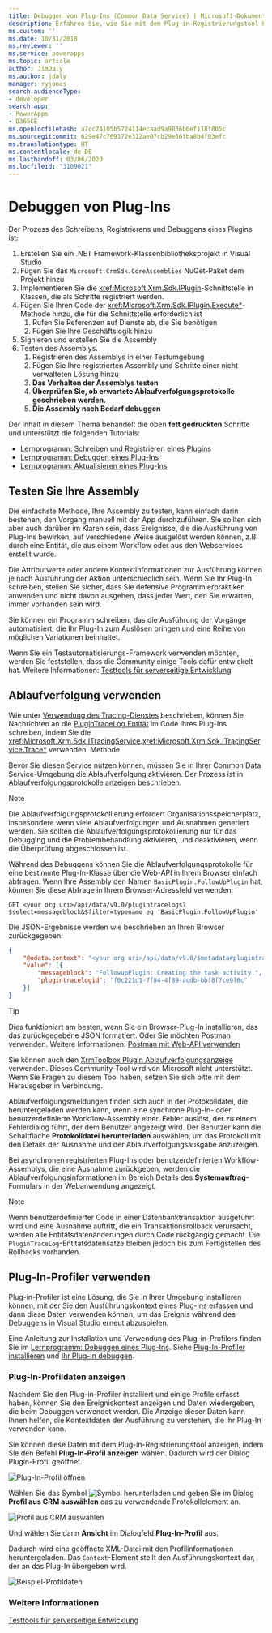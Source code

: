 ```yaml
---
title: Debuggen von Plug-Ins (Common Data Service) | Microsoft-Dokumentation
description: Erfahren Sie, wie Sie mit dem Plug-in-Registrierungstool Plug-Ins debuggen können.
ms.custom: ''
ms.date: 10/31/2018
ms.reviewer: ''
ms.service: powerapps
ms.topic: article
author: JimDaly
ms.author: jdaly
manager: ryjones
search.audienceType:
- developer
search.app:
- PowerApps
- D365CE
ms.openlocfilehash: a7cc74105b5724114ecaad9a9836b6ef118f805c
ms.sourcegitcommit: 629e47c769172e312ae07cb29e66fba8b4f03efc
ms.translationtype: HT
ms.contentlocale: de-DE
ms.lasthandoff: 03/06/2020
ms.locfileid: "3109021"
---
```

# <a name="debug-plug-ins"></a>Debuggen von Plug-Ins

Der Prozess des Schreibens, Registrierens und Debuggens eines Plugins ist:

1. Erstellen Sie ein .NET Framework-Klassenbibliotheksprojekt in Visual Studio
1. Fügen Sie das `Microsoft.CrmSdk.CoreAssemblies` NuGet-Paket dem Projekt hinzu
1. Implementieren Sie die <xref:Microsoft.Xrm.Sdk.IPlugin>-Schnittstelle in Klassen, die als Schritte registriert werden.
1. Fügen Sie Ihren Code der <xref:Microsoft.Xrm.Sdk.IPlugin.Execute*>-Methode hinzu, die für die Schnittstelle erforderlich ist
    1. Rufen Sie Referenzen auf Dienste ab, die Sie benötigen
    1. Fügen Sie Ihre Geschäftslogik hinzu
1. Signieren und erstellen Sie die Assembly
1. Testen des Assemblys.
    1. Registrieren des Assemblys in einer Testumgebung
    1. Fügen Sie Ihre registrierten Assembly und Schritte einer nicht verwalteten Lösung hinzu
    1. **Das Verhalten der Assemblys testen**
    1. **Überprüfen Sie, ob erwartete Ablaufverfolgungsprotokolle geschrieben werden.**
    1. **Die Assembly nach Bedarf debuggen**

Der Inhalt in diesem Thema behandelt die oben **fett gedruckten** Schritte und unterstützt die folgenden Tutorials:

- [Lernprogramm: Schreiben und Registrieren eines Plugins](tutorial-write-plug-in.md)
- [Lernprogramm: Debuggen eines Plug-Ins](tutorial-debug-plug-in.md)
- [Lernprogramm: Aktualisieren eines Plug-Ins](tutorial-update-plug-in.md)

## <a name="test-your-assembly"></a>Testen Sie Ihre Assembly

Die einfachste Methode, Ihre Assembly zu testen, kann einfach darin bestehen, den Vorgang manuell mit der App durchzuführen. Sie sollten sich aber auch darüber im Klaren sein, dass Ereignisse, die die Ausführung von Plug-Ins bewirken, auf verschiedene Weise ausgelöst werden können, z.B. durch eine Entität, die aus einem Workflow oder aus den Webservices erstellt wurde.

Die Attributwerte oder andere Kontextinformationen zur Ausführung können je nach Ausführung der Aktion unterschiedlich sein. Wenn Sie Ihr Plug-In schreiben, stellen Sie sicher, dass Sie defensive Programmierpraktiken anwenden und nicht davon ausgehen, dass jeder Wert, den Sie erwarten, immer vorhanden sein wird.

Sie können ein Programm schreiben, das die Ausführung der Vorgänge automatisiert, die Ihr Plug-In zum Auslösen bringen und eine Reihe von möglichen Variationen beinhaltet.

Wenn Sie ein Testautomatisierungs-Framework verwenden möchten, werden Sie feststellen, dass die Community einige Tools dafür entwickelt hat. Weitere Informationen: [Testtools für serverseitige Entwicklung](testing-tools-server.md)


## <a name="use-tracing"></a>Ablaufverfolgung verwenden

Wie unter [Verwendung des Tracing-Dienstes](write-plug-in.md#use-the-tracing-service) beschrieben, können Sie Nachrichten an die [PluginTraceLog Entität](reference/entities/plugintracelog.md) im Code Ihres Plug-Ins schreiben, indem Sie die <xref:Microsoft.Xrm.Sdk.ITracingService>.<xref:Microsoft.Xrm.Sdk.ITracingService.Trace*> verwenden. Methode.

Bevor Sie diesen Service nutzen können, müssen Sie in Ihrer Common Data Service-Umgebung die Ablaufverfolgung aktivieren. Der Prozess ist in  [Ablaufverfolgungsprotokolle anzeigen](tutorial-write-plug-in.md#view-trace-logs) beschrieben.

> [!NOTE]
> Die Ablaufverfolgungsprotokollierung erfordert Organisationsspeicherplatz, insbesondere wenn viele Ablaufverfolgungen und Ausnahmen generiert werden. Sie sollten die Ablaufverfolgungsprotokollierung nur für das Debugging und die Problembehandlung aktivieren, und deaktivieren, wenn die Überprüfung abgeschlossen ist.

Während des Debuggens können Sie die Ablaufverfolgungsprotokolle für eine bestimmte Plug-In-Klasse über die Web-API in Ihrem Browser einfach abfragen. Wenn Ihre Assembly den Namen `BasicPlugin.FollowUpPlugin` hat, können Sie diese Abfrage in Ihrem Browser-Adressfeld verwenden:

`GET <your org uri>/api/data/v9.0/plugintracelogs?$select=messageblock&$filter=typename eq 'BasicPlugin.FollowUpPlugin'`

Die JSON-Ergebnisse werden wie beschrieben an Ihren Browser zurückgegeben:


```json
{
    "@odata.context": "<your org uri>/api/data/v9.0/$metadata#plugintracelogs(messageblock)",
    "value": [{
        "messageblock": "FollowupPlugin: Creating the task activity.",
        "plugintracelogid": "f0c221d1-7f84-4f89-acdb-bbf8f7ce9f6c"
    }]
}
```

> [!TIP]
> Dies funktioniert am besten, wenn Sie ein Browser-Plug-In installieren, das das zurückgegebene JSON formatiert. Oder Sie möchten Postman verwenden. Weitere Informationen: [Postman mit Web-API verwenden](/dynamics365/customer-engagement/developer/webapi/use-postman-web-api)
> 
> Sie können auch den [XrmToolbox Plugin Ablaufverfolgungsanzeige](https://www.xrmtoolbox.com/plugins/Cinteros.XrmToolBox.PluginTraceViewer/) verwenden. Dieses Community-Tool wird von Microsoft nicht unterstützt. Wenn Sie Fragen zu diesem Tool haben, setzen Sie sich bitte mit dem Herausgeber in Verbindung.

Ablaufverfolgungsmeldungen finden sich auch in der Protokolldatei, die heruntergeladen werden kann, wenn eine synchrone Plug-In- oder benutzerdefinierte Workflow-Assembly einen Fehler auslöst, der zu einem Fehlerdialog führt, der dem Benutzer angezeigt wird. Der Benutzer kann die Schaltfläche **Protokolldatei herunterladen** auswählen, um das Protokoll mit den Details der Ausnahme und der Ablaufverfolgungsausgabe anzuzeigen.

Bei asynchronen registrierten Plug-Ins oder benutzerdefinierten Workflow-Assemblys, die eine Ausnahme zurückgeben, werden die Ablaufverfolgungsinformationen im Bereich Details des **Systemauftrag**-Formulars in der Webanwendung angezeigt.

> [!NOTE]
> Wenn benutzerdefinierter Code in einer Datenbanktransaktion ausgeführt wird und eine Ausnahme auftritt, die ein Transaktionsrollback verursacht, werden alle Entitätsdatenänderungen durch Code rückgängig gemacht. Die `PluginTraceLog`-Entitätsdatensätze bleiben jedoch bis zum Fertigstellen des Rollbacks vorhanden.

## <a name="use-plug-in-profiler"></a>Plug-In-Profiler verwenden

Plug-in-Profiler ist eine Lösung, die Sie in Ihrer Umgebung installieren können, mit der Sie den Ausführungskontext eines Plug-Ins erfassen und dann diese Daten verwenden können, um das Ereignis während des Debuggens in Visual Studio erneut abzuspielen.

Eine Anleitung zur Installation und Verwendung des Plug-in-Profilers finden Sie im [Lernprogramm: Debuggen eines Plug-Ins](tutorial-debug-plug-in.md). Siehe [Plug-In-Profiler installieren](tutorial-debug-plug-in.md#install-plug-in-profiler) und [Ihr Plug-In debuggen](tutorial-debug-plug-in.md#debug-your-plug-in).

### <a name="view-plug-in-profile-data"></a>Plug-In-Profildaten anzeigen

Nachdem Sie den Plug-in-Profiler installiert und einige Profile erfasst haben, können Sie den Ereigniskontext anzeigen und Daten wiedergeben, die beim Debuggen verwendet werden. Die Anzeige dieser Daten kann Ihnen helfen, die Kontextdaten der Ausführung zu verstehen, die Ihr Plug-In verwenden kann.

Sie können diese Daten mit dem Plug-in-Registrierungstool anzeigen, indem Sie den Befehl **Plug-In-Profil anzeigen** wählen. Dadurch wird der Dialog Plugin-Profil geöffnet.

![Plug-In-Profil öffnen](media/view-plug-in-profile.png)

Wählen Sie das Symbol ![Symbol herunterladen](media/prt-down-arrow-icon.png) und geben Sie im Dialog **Profil aus CRM auswählen** das zu verwendende Protokollelement an.

![Profil aus CRM auswählen](media/prt-select-profile-from-crm.png)

Und wählen Sie dann **Ansicht** im Dialogfeld **Plug-In-Profil** aus.

Dadurch wird eine geöffnete XML-Datei mit den Profilinformationen heruntergeladen. Das `Context`-Element stellt den Ausführungskontext dar, der an das Plug-In übergeben wird.

![Beispiel-Profildaten](media/prt-example-profile-data.png)

### <a name="more-information"></a>Weitere Informationen

[Testtools für serverseitige Entwicklung](testing-tools-server.md)
